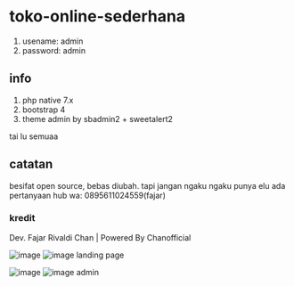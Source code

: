 # toko-online-sederhana

1. usename: admin
2. password: admin

## info
1. php native 7.x
2. bootstrap 4
2. theme admin by sbadmin2 + sweetalert2

tai lu semuaa

## catatan
besifat open source, bebas diubah. tapi jangan ngaku ngaku punya elu
ada pertanyaan hub wa: 0895611024559(fajar)

### kredit
Dev. Fajar Rivaldi Chan | Powered By Chanofficial

![image](https://user-images.githubusercontent.com/69442735/104312503-45db5200-5509-11eb-9be9-c8c6960893b8.png)
![image](https://user-images.githubusercontent.com/69442735/104312597-67d4d480-5509-11eb-99eb-4c38f5633b21.png)
landing page

![image](https://user-images.githubusercontent.com/69442735/104312651-7c18d180-5509-11eb-9e8e-4363850ae4d4.png)
![image](https://user-images.githubusercontent.com/69442735/104312892-d2861000-5509-11eb-848b-c00256ee4f34.png)
 admin
